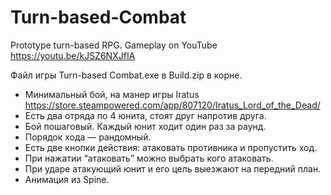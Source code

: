 # Turn-based-Combat
 Prototype turn-based RPG. Gameplay on YouTube https://youtu.be/kJSZ6NXJfIA
 
 Файл игры Turn-based Combat.exe в Build.zip в корне.
 
 - Минимальный бой, на манер игры Iratus https://store.steampowered.com/app/807120/Iratus_Lord_of_the_Dead/
 - Есть два отряда по 4 юнита, стоят друг напротив друга.
 - Бой пошаговый. Каждый юнит ходит один раз за раунд.
 - Порядок хода — рандомный.
 - Есть две кнопки действия: атаковать противника и пропустить ход.
 - При нажатии “атаковать” можно выбрать кого атаковать.
 - При ударе атакующий юнит и его цель выезжают на передний план.
 - Анимация из Spine.
 
